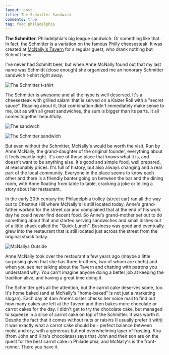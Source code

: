 ```yaml
---
layout: post
title: The Schmitter Sandwich 
comments: true
tag: food philadelphia 
---
```

**The Schmitter.** Philadelphia's big league sandwich. Or something like that. In fact, the Schmitter is a variation on the famous Philly cheesesteak. It was created at [McNally's Tavern](http://www.mcnallystavern.com/) for a regular guest, who drank nothing but Schmitt beer. 

I've never had Schmitt beer, but when Anne McNally found out that my last name was Schmidt (close enough) she organized me an honorary Schmitter sandwich t-shirt right away.

![The Schmitter t-shirt](https://dl.dropboxusercontent.com/u/920614/Blog-Images/t-shirts.JPG)

The Schmitter is awesome and all the hype is well deserved. It's a cheesesteak with grilled salami that is served on a Kaizer Roll with a "secret sauce". Reading about it, that combination didn't immediately make sense to me, but as with all great sandwiches, the sum is bigger than its parts. It all comes together beautifully. 

![The sandwich](https://dl.dropboxusercontent.com/u/920614/Blog-Images/schmitter.JPG)

![The Schmitter sandwich](https://dl.dropboxusercontent.com/u/920614/Blog-Images/the-schmitter-close-up.JPG)

But even without the Schmitter, McNally's would be worth the visit. Run by Anne McNally, the grand-daughter of the original founder, everything about it feels exactly right. It's one of those place that knows what it is, and doesn't want to be anything else. It's good and simple food, well prepared, at reasonably prices. It's full of history, but also always changing and a real part of the local community. Everyone in the place seems to know each other and there is a friendly banter going on between the bar and the dining room, with Anne floating from table to table, cracking a joke or telling a story about her restaurant. 

In the early 20th century the Philadelphia trolley (street car) ran all the way out to Chestnut Hill where McNally's is still located today. Anne's grand-father worked for the street car and complained that at the end of his work day he could never find decent food. So Anne's grand-mother set out to do something about that and started serving sandwiches and small dishes out of a little shack called the "Quick Lunch". Business was good and eventually grew into the restaurant that is still located just across the street from the original shack today.  

![McNallys Outside](https://dl.dropboxusercontent.com/u/920614/Blog-Images/mcnallys-outside.JPG)

Anne McNally took over the restaurant a few years ago (maybe a little surprising given that she has three brothers, two of whom are chefs) and when you see her talking about the Tavern and chatting with patrons you understand why. You can't imagine anyone doing a better job at keeping the tradition alive, and having a great time doing it. 

The Schmitter gets all the attention, but the carrot cake deserves some, too. It's home baked (and at McNally's "home-baked" is not just a marketing slogan). Each day at 4am Anne's sister checks her voice mail to find out how many cakes are left at the Tavern and then bakes more chocolate or carrot cakes for the day. I didn't get to try the chocolate cake, but managed to squeeze in a slice of carrot cake on top of the Schmitter. It was worth it. Despite the fact that it comes without nuts or raisins (I usually prefer it with) it was exactly what a carrot cake should be - perfect balance between moist and dry, with a generous but not overwhelming layer of frosting. Kira (from John and Kira's chocolates) says that John and their son are on the quest for the best carrot cake in Philadelphia, and McNally's is the front-runner. There you have it. 


